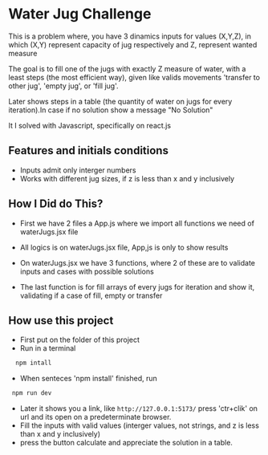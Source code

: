 # Water Jug Challenge

This is a problem where, you have 3 dinamics inputs for values (X,Y,Z), in which (X,Y) represent capacity of jug respectively and Z, represent wanted measure

The goal is to fill one of the jugs with exactly Z measure of water, with a least steps (the most efficient way), given like valids movements 'transfer to other jug', 'empty jug', or 'fill jug'.

Later shows steps in a table (the quantity of water on jugs for every iteration).In case if no solution show a message "No Solution"

It I solved with Javascript, specifically on react.js

## Features and initials conditions

- Inputs admit only interger numbers
- Works with different jug sizes, if z is less than x and y inclusively

## How I Did do This?

- First we have 2 files a App.js where we import all functions we need of waterJugs.jsx file

- All logics is on waterJugs.jsx file, App,js is only to show results

- On waterJugs.jsx we have 3 functions, where 2 of these are to validate inputs and cases with possible solutions

- The last function is for fill arrays of every jugs for iteration and show it, validating if a case of fill, empty or transfer

## How use this project

- First put on the folder of this project
- Run in a terminal

```sh
  npm intall
```

- When senteces 'npm install' finished, run

```sh
 npm run dev
```

- Later it shows you a link, like `http://127.0.0.1:5173/` press 'ctr+clik' on url and its open on a predeterminate browser.
- Fill the inputs with valid values (interger values, not strings, and z is less than x and y inclusively)
- press the button calculate and appreciate the solution in a table.

```

```
